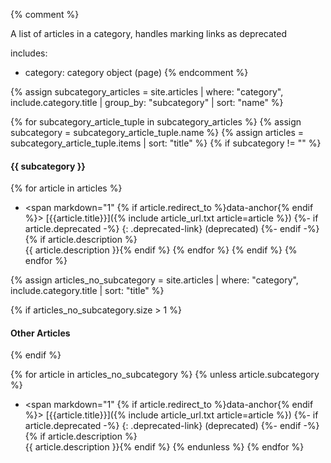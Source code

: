 {% comment %}

A list of articles in a category, handles marking links as deprecated

includes:
- category: category object (page)
{% endcomment %}


{% assign subcategory_articles = site.articles | where: "category", include.category.title | group_by: "subcategory" | sort: "name" %}

{% for subcategory_article_tuple in subcategory_articles %}
{%   assign subcategory = subcategory_article_tuple.name %}
{%   assign articles = subcategory_article_tuple.items | sort: "title" %}
{%   if subcategory != "" %}

#### {{ subcategory }}

{%     for article in articles %}
 - <span markdown="1" {% if article.redirect_to %}data-anchor{% endif %}>
   [{{article.title}}]({% include article_url.txt article=article %})
     {%- if article.deprecated -%}
       {: .deprecated-link} (deprecated)
     {%- endif -%}
    </span>
     {% if article.description %}<br/>{{ article.description }}{% endif %}
{%     endfor %}
{%   endif %}
{% endfor %}

{% assign articles_no_subcategory = site.articles | where: "category", include.category.title | sort: "title" %}

{% if articles_no_subcategory.size > 1 %}
#### Other Articles
{% endif %}

{% for article in articles_no_subcategory %}
{% unless article.subcategory %}
 - <span markdown="1" {% if article.redirect_to %}data-anchor{% endif %}>
   [{{article.title}}]({% include article_url.txt article=article %})
   {%- if article.deprecated -%}
    {: .deprecated-link} (deprecated)
   {%- endif -%}
   </span>
   {% if article.description %}<br/>{{ article.description }}{% endif %}
{% endunless %}
{% endfor %}
